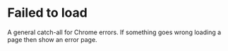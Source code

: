 # Failed to load

A general catch-all for Chrome errors. If something goes wrong loading a page then show an error page.
